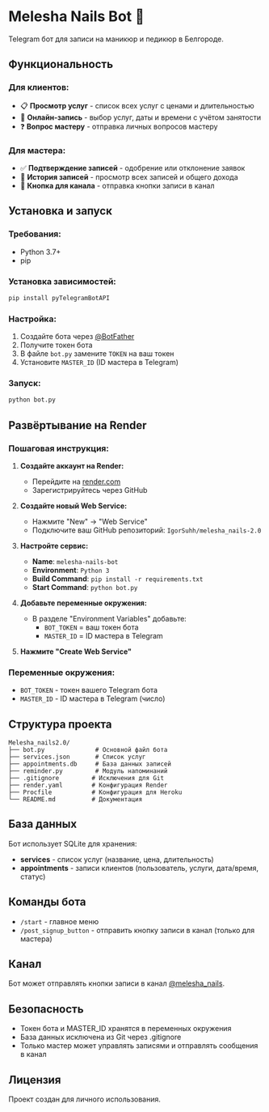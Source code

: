 # Melesha Nails Bot 🤍

Telegram бот для записи на маникюр и педикюр в Белгороде.

## Функциональность

### Для клиентов:
- 📋 **Просмотр услуг** - список всех услуг с ценами и длительностью
- 📅 **Онлайн-запись** - выбор услуг, даты и времени с учётом занятости
- ❓ **Вопрос мастеру** - отправка личных вопросов мастеру

### Для мастера:
- ✅ **Подтверждение записей** - одобрение или отклонение заявок
- 📖 **История записей** - просмотр всех записей и общего дохода
- 📢 **Кнопка для канала** - отправка кнопки записи в канал

## Установка и запуск

### Требования:
- Python 3.7+
- pip

### Установка зависимостей:
```bash
pip install pyTelegramBotAPI
```

### Настройка:
1. Создайте бота через [@BotFather](https://t.me/BotFather)
2. Получите токен бота
3. В файле `bot.py` замените `TOKEN` на ваш токен
4. Установите `MASTER_ID` (ID мастера в Telegram)

### Запуск:
```bash
python bot.py
```

## Развёртывание на Render

### Пошаговая инструкция:

1. **Создайте аккаунт на Render:**
   - Перейдите на [render.com](https://render.com)
   - Зарегистрируйтесь через GitHub

2. **Создайте новый Web Service:**
   - Нажмите "New" → "Web Service"
   - Подключите ваш GitHub репозиторий: `IgorSuhh/melesha_nails-2.0`

3. **Настройте сервис:**
   - **Name**: `melesha-nails-bot`
   - **Environment**: `Python 3`
   - **Build Command**: `pip install -r requirements.txt`
   - **Start Command**: `python bot.py`

4. **Добавьте переменные окружения:**
   - В разделе "Environment Variables" добавьте:
     - `BOT_TOKEN` = ваш токен бота
     - `MASTER_ID` = ID мастера в Telegram

5. **Нажмите "Create Web Service"**

### Переменные окружения:
- `BOT_TOKEN` - токен вашего Telegram бота
- `MASTER_ID` - ID мастера в Telegram (число)

## Структура проекта

```
Melesha_nails2.0/
├── bot.py              # Основной файл бота
├── services.json       # Список услуг
├── appointments.db     # База данных записей
├── reminder.py         # Модуль напоминаний
├── .gitignore         # Исключения для Git
├── render.yaml        # Конфигурация Render
├── Procfile           # Конфигурация для Heroku
└── README.md          # Документация
```

## База данных

Бот использует SQLite для хранения:
- **services** - список услуг (название, цена, длительность)
- **appointments** - записи клиентов (пользователь, услуги, дата/время, статус)

## Команды бота

- `/start` - главное меню
- `/post_signup_button` - отправить кнопку записи в канал (только для мастера)

## Канал

Бот может отправлять кнопки записи в канал [@melesha_nails](https://t.me/melesha_nails).

## Безопасность

- Токен бота и MASTER_ID хранятся в переменных окружения
- База данных исключена из Git через .gitignore
- Только мастер может управлять записями и отправлять сообщения в канал

## Лицензия

Проект создан для личного использования. 